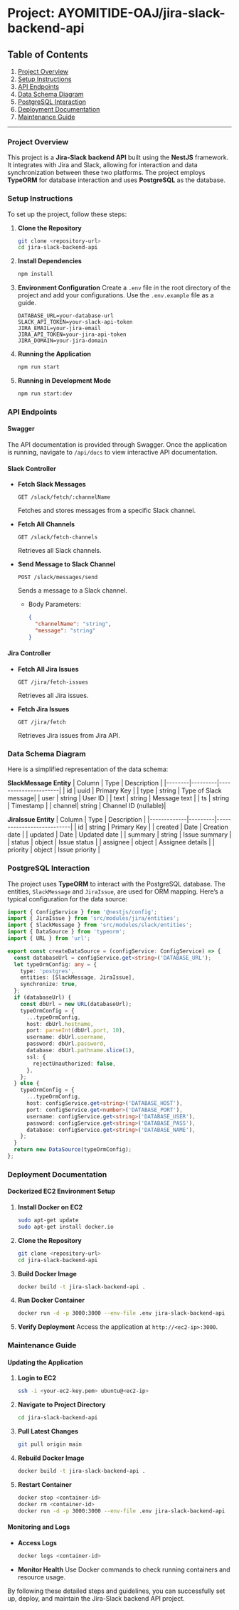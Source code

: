 # Project: AYOMITIDE-OAJ/jira-slack-backend-api

## Table of Contents
1. [Project Overview](#project-overview)
2. [Setup Instructions](#setup-instructions)
3. [API Endpoints](#api-endpoints)
4. [Data Schema Diagram](#data-schema-diagram)
5. [PostgreSQL Interaction](#postgresql-interaction)
6. [Deployment Documentation](#deployment-documentation)
7. [Maintenance Guide](#maintenance-guide)

---

### Project Overview
This project is a **Jira-Slack backend API** built using the **NestJS** framework. It integrates with Jira and Slack, allowing for interaction and data synchronization between these two platforms. The project employs **TypeORM** for database interaction and uses **PostgreSQL** as the database.

### Setup Instructions
To set up the project, follow these steps:

1. **Clone the Repository**
   ```bash
   git clone <repository-url>
   cd jira-slack-backend-api
   ```

2. **Install Dependencies**
   ```bash
   npm install
   ```

3. **Environment Configuration**
   Create a `.env` file in the root directory of the project and add your configurations. Use the `.env.example` file as a guide.
   ```env
   DATABASE_URL=your-database-url
   SLACK_API_TOKEN=your-slack-api-token
   JIRA_EMAIL=your-jira-email
   JIRA_API_TOKEN=your-jira-api-token
   JIRA_DOMAIN=your-jira-domain
   ```

4. **Running the Application**
   ```bash
   npm run start
   ```

5. **Running in Development Mode**
   ```bash
   npm run start:dev
   ```

### API Endpoints

#### Swagger
The API documentation is provided through Swagger. Once the application is running, navigate to `/api/docs` to view interactive API documentation.

#### Slack Controller
- **Fetch Slack Messages**
  ```http
  GET /slack/fetch/:channelName
  ```
  Fetches and stores messages from a specific Slack channel.

- **Fetch All Channels**
  ```http
  GET /slack/fetch-channels
  ```
  Retrieves all Slack channels.

- **Send Message to Slack Channel**
  ```http
  POST /slack/messages/send
  ```
  Sends a message to a Slack channel.
  - Body Parameters:
    ```json
    {
      "channelName": "string",
      "message": "string"
    }
    ```

#### Jira Controller
- **Fetch All Jira Issues**
  ```http
  GET /jira/fetch-issues
  ```
  Retrieves all Jira issues.

- **Fetch Jira Issues**
  ```http
  GET /jira/fetch
  ```
  Retrieves Jira issues from Jira API.

### Data Schema Diagram
Here is a simplified representation of the data schema:

**SlackMessage Entity**
| Column | Type    | Description          |
|--------|---------|----------------------|
| id     | uuid    | Primary Key          |
| type   | string  | Type of Slack message|
| user   | string  | User ID              |
| text   | string  | Message text         |
| ts     | string  | Timestamp            |
| channel| string  | Channel ID (nullable)|

**JiraIssue Entity**
| Column      | Type    | Description               |
|-------------|---------|---------------------------|
| id          | string  | Primary Key               |
| created     | Date    | Creation date             |
| updated     | Date    | Updated date              |
| summary     | string  | Issue summary             |
| status      | object  | Issue status              |
| assignee    | object  | Assignee details          |
| priority    | object  | Issue priority            |

### PostgreSQL Interaction
The project uses **TypeORM** to interact with the PostgreSQL database. The entities, `SlackMessage` and `JiraIssue`, are used for ORM mapping. Here’s a typical configuration for the data source:

```typescript
import { ConfigService } from '@nestjs/config';
import { JiraIssue } from 'src/modules/jira/entities';
import { SlackMessage } from 'src/modules/slack/entities';
import { DataSource } from 'typeorm';
import { URL } from 'url';

export const createDataSource = (configService: ConfigService) => {
  const databaseUrl = configService.get<string>('DATABASE_URL');
  let typeOrmConfig: any = {
    type: 'postgres',
    entities: [SlackMessage, JiraIssue],
    synchronize: true,
  };
  if (databaseUrl) {
    const dbUrl = new URL(databaseUrl);
    typeOrmConfig = {
      ...typeOrmConfig,
      host: dbUrl.hostname,
      port: parseInt(dbUrl.port, 10),
      username: dbUrl.username,
      password: dbUrl.password,
      database: dbUrl.pathname.slice(1),
      ssl: {
        rejectUnauthorized: false,
      },
    };
  } else {
    typeOrmConfig = {
      ...typeOrmConfig,
      host: configService.get<string>('DATABASE_HOST'),
      port: configService.get<number>('DATABASE_PORT'),
      username: configService.get<string>('DATABASE_USER'),
      password: configService.get<string>('DATABASE_PASS'),
      database: configService.get<string>('DATABASE_NAME'),
    };
  }
  return new DataSource(typeOrmConfig);
};
```

### Deployment Documentation

#### Dockerized EC2 Environment Setup

1. **Install Docker on EC2**
   ```bash
   sudo apt-get update
   sudo apt-get install docker.io
   ```

2. **Clone the Repository**
   ```bash
   git clone <repository-url>
   cd jira-slack-backend-api
   ```

3. **Build Docker Image**
   ```bash
   docker build -t jira-slack-backend-api .
   ```

4. **Run Docker Container**
   ```bash
   docker run -d -p 3000:3000 --env-file .env jira-slack-backend-api
   ```

5. **Verify Deployment**
   Access the application at `http://<ec2-ip>:3000`.

### Maintenance Guide

#### Updating the Application

1. **Login to EC2**
   ```bash
   ssh -i <your-ec2-key.pem> ubuntu@<ec2-ip>
   ```

2. **Navigate to Project Directory**
   ```bash
   cd jira-slack-backend-api
   ```

3. **Pull Latest Changes**
   ```bash
   git pull origin main
   ```

4. **Rebuild Docker Image**
   ```bash
   docker build -t jira-slack-backend-api .
   ```

5. **Restart Container**
   ```bash
   docker stop <container-id>
   docker rm <container-id>
   docker run -d -p 3000:3000 --env-file .env jira-slack-backend-api
   ```

#### Monitoring and Logs

- **Access Logs**
  ```bash
  docker logs <container-id>
  ```

- **Monitor Health**
  Use Docker commands to check running containers and resource usage.

By following these detailed steps and guidelines, you can successfully set up, deploy, and maintain the Jira-Slack backend API project.